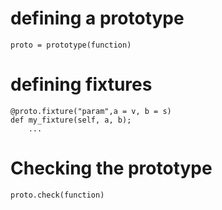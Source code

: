 # defining  a prototype
```
proto = prototype(function)
```
# defining fixtures
```
@proto.fixture("param",a = v, b = s)
def my_fixture(self, a, b);
    ...
```
# Checking the prototype
```
proto.check(function)
```